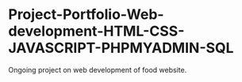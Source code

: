 # Project-Portfolio-Web-development-HTML-CSS-JAVASCRIPT-PHPMYADMIN-SQL
Ongoing project on web development of food website.
